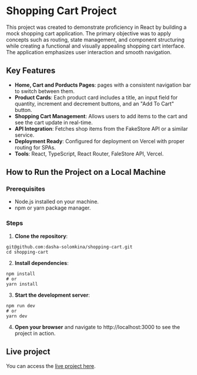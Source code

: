 # Shopping Cart Project

This project was created to demonstrate proficiency in React by building a mock shopping cart application. The primary objective was to apply concepts such as routing, state management, and component structuring while creating a functional and visually appealing shopping cart interface. The application emphasizes user interaction and smooth navigation.

## Key Features
- **Home, Cart and Porducts Pages**: pages with a consistent navigation bar to switch between them.
- **Product Cards**: Each product card includes a title, an input field for quantity, increment and decrement buttons, and an "Add To Cart" button.
- **Shopping Cart Management**: Allows users to add items to the cart and see the cart update in real-time.
- **API Integration**: Fetches shop items from the FakeStore API or a similar service.
- **Deployment Ready**: Configured for deployment on Vercel with proper routing for SPAs.
- **Tools**: React, TypeScript, React Router, FaleStore API, Vercel.

## How to Run the Project on a Local Machine

### Prerequisites

- Node.js installed on your machine.
- npm or yarn package manager.

### Steps

1. **Clone the repository**:

```
git@github.com:dasha-solomkina/shopping-cart.git
cd shopping-cart
```

2. **Install dependencies**:

```
npm install
# or
yarn install
```

3. **Start the development server**:

```
npm run dev
# or
yarn dev
```

4. **Open your browser** and navigate to http://localhost:3000 to see the project in action.

## Live project

You can access the [live project here](https://shopping-cart-lime-eta.vercel.app/).
